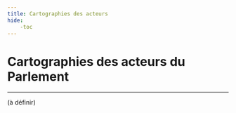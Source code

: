 ```yaml
---
title: Cartographies des acteurs
hide:
    -toc
---
```



# Cartographies des acteurs du Parlement

---

(à définir)